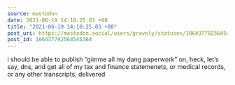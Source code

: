 ```yaml
---
source: mastodon
date: 2021-06-19 14:10:25.03 +00
title: "2021-06-19 14:10:25.03 +00"
post_uri: https://mastodon.social/users/gravely/statuses/106437792564545368
post_id: 106437792564545368
---
```

i should be able to publish “gimme all my dang paperwork” on, heck, let’s say, dns, and get all of my tax and finance statemenets, or medical records, or any other transcripts, delivered



